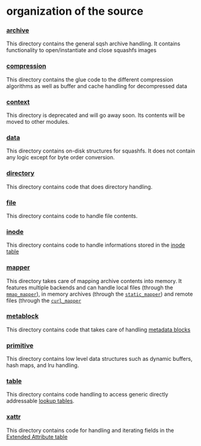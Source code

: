# organization of the source

### [archive](./archive)

This directory contains the general sqsh archive handling. It contains 
functionality to open/instantiate and close squashfs images

### [compression](./compression)

This directory contains the glue code to the different compression algorithms
as well as buffer and cache handling for decompressed data

### [context](./context)

This directory is deprecated and will go away soon. Its contents will be moved
to other modules.

### [data](./data)

This directory contains on-disk structures for squashfs. It does not contain 
any logic except for byte order conversion.

### [directory](./directory)

This directory contains code that does directory handling.

### [file](./file)

This directory contains code to handle file contents.

### [inode](./inode)

This directory contains code to handle informations stored in the
[inode table](https://dr-emann.github.io/squashfs/squashfs.html#_inode_table)

### [mapper](./mapper)

This directory takes care of mapping archive contents into memory.
It features multiple backends and can handle local files (through the
[`mmap_mapper`](./mapper/mmap_mapper.c)), in memory archives (through
the [`static_mapper`](./mapper/static_mapper.c)) and remote files (through
the [`curl_mapper`](./mapper/curl_mapper.c)

### [metablock](./metablock)

This directory contains code that takes care of handling
[metadata blocks](https://dr-emann.github.io/squashfs/squashfs.html#_packing_metadata)

### [primitive](./primitive)

This directory contains low level data structures such as dynamic buffers,
hash maps, and lru handling.

### [table](./table)

This directory contains code handling to access generic directly addressable
[lookup tables](https://dr-emann.github.io/squashfs/squashfs.html#_storing_lookup_tables).

### [xattr](./xattr)

This directory contains code for handling and iterating fields in the
[Extended Attribute table](https://dr-emann.github.io/squashfs/squashfs.html#_xattr_table)
